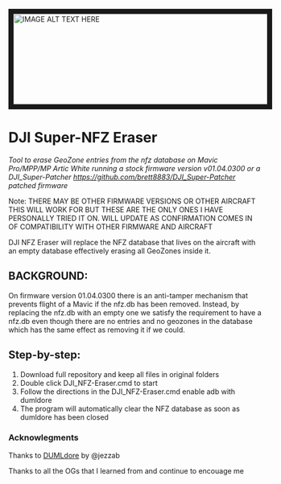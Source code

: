 <a href="https://github.com/brett8883/DJI_Super_NFZ-Eraser
" target="_blank"><img src="https://github.com/brett8883/DJI_Super-NFZ_Eraser/blob/2.0/ProgramFiles/NFZeraser.jpg"
alt="IMAGE ALT TEXT HERE" width="950" height="180" border="10" /></a>
# DJI Super-NFZ Eraser

*Tool to erase GeoZone entries from the nfz database on Mavic Pro/MPP/MP Artic White running a stock firmware version v01.04.0300 or a DJI_Super-Patcher https://github.com/brett8883/DJI_Super-Patcher patched firmware* 

Note: THERE MAY BE OTHER FIRMWARE VERSIONS OR OTHER AIRCRAFT THIS WILL WORK FOR BUT THESE ARE THE ONLY ONES I HAVE PERSONALLY TRIED IT ON. WILL UPDATE AS CONFIRMATION COMES IN OF COMPATIBILITY WITH OTHER FIRMWARE AND AIRCRAFT

DJI NFZ Eraser will replace the NFZ database that lives on the aircraft with an empty database effectively erasing all GeoZones inside it. 

## BACKGROUND:
On firmware version 01.04.0300 there is an anti-tamper mechanism that prevents flight of a Mavic if the nfz.db has been removed. Instead, by replacing the nfz.db with an empty one we satisfy the requirement to have a nfz.db even though there are no entries and no geozones in the database which has the same effect as removing it if we could. 

## Step-by-step:
1. Download full repository and keep all files in original folders
2. Double click DJI_NFZ-Eraser.cmd to start
3. Follow the directions in the DJI_NFZ-Eraser.cmd enable adb with dumldore
4. The program will automatically clear the NFZ database as soon as dumldore has been closed 

### Acknowlegments 

Thanks to [DUMLdore](https://github.com/jezzab/DUMLdore) by @jezzab

Thanks to all the OGs that I learned from and continue to encouage me
